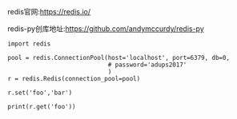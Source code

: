 redis官网:https://redis.io/

redis-py创库地址:https://github.com/andymccurdy/redis-py

```
import redis

pool = redis.ConnectionPool(host='localhost', port=6379, db=0,
                            # password='adups2017'
                            )
r = redis.Redis(connection_pool=pool)

r.set('foo','bar')

print(r.get('foo'))
```